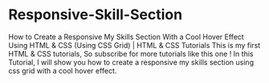 # Responsive-Skill-Section
How to Create a Responsive My Skills Section With a Cool Hover Effect Using HTML &amp; CSS (Using CSS Grid) | HTML &amp; CSS Tutorials   This is my first HTML &amp; CSS tutorials, So subscribe for more tutorials like this one !  In this Tutorial, I will show you how to create a responsive my skills section using css grid with a cool hover effect.
